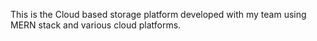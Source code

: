 This is the Cloud based storage platform developed with my team using MERN stack and various cloud platforms. 
